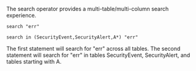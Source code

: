 The search operator provides a multi-table/multi-column search experience.<br>

```
search "err"

search in (SecurityEvent,SecurityAlert,A*) "err"
```

The first statement will search for "err" across all tables. The second statement will search for "err" in tables SecurityEvent, SecurityAlert, and tables starting with A.<br>
